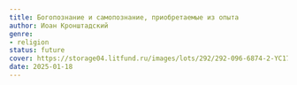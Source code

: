 ```yaml
---
title: Богопознание и самопознание, приобретаемые из опыта
author: Иоан Кронштадский
genre:
- religion
status: future
cover: https://storage04.litfund.ru/images/lots/292/292-096-6874-2-YC179733.jpg
date: 2025-01-18
---
```


